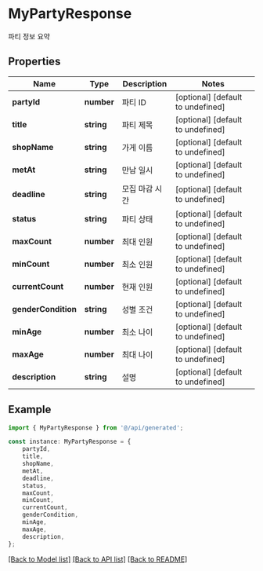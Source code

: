 # MyPartyResponse

파티 정보 요약

## Properties

Name | Type | Description | Notes
------------ | ------------- | ------------- | -------------
**partyId** | **number** | 파티 ID | [optional] [default to undefined]
**title** | **string** | 파티 제목 | [optional] [default to undefined]
**shopName** | **string** | 가게 이름 | [optional] [default to undefined]
**metAt** | **string** | 만남 일시 | [optional] [default to undefined]
**deadline** | **string** | 모집 마감 시간 | [optional] [default to undefined]
**status** | **string** | 파티 상태 | [optional] [default to undefined]
**maxCount** | **number** | 최대 인원 | [optional] [default to undefined]
**minCount** | **number** | 최소 인원 | [optional] [default to undefined]
**currentCount** | **number** | 현재 인원 | [optional] [default to undefined]
**genderCondition** | **string** | 성별 조건 | [optional] [default to undefined]
**minAge** | **number** | 최소 나이 | [optional] [default to undefined]
**maxAge** | **number** | 최대 나이 | [optional] [default to undefined]
**description** | **string** | 설명 | [optional] [default to undefined]

## Example

```typescript
import { MyPartyResponse } from '@/api/generated';

const instance: MyPartyResponse = {
    partyId,
    title,
    shopName,
    metAt,
    deadline,
    status,
    maxCount,
    minCount,
    currentCount,
    genderCondition,
    minAge,
    maxAge,
    description,
};
```

[[Back to Model list]](../README.md#documentation-for-models) [[Back to API list]](../README.md#documentation-for-api-endpoints) [[Back to README]](../README.md)
